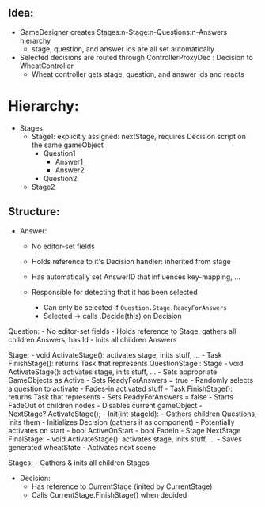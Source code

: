 ﻿## Idea: 
- GameDesigner creates Stages:n-Stage:n-Questions:n-Answers hierarchy 
	- stage, question, and answer ids are all set automatically
- Selected decisions are routed through ControllerProxyDec : Decision to WheatController
	- Wheat controller gets stage, question, and answer ids and reacts

# Hierarchy:
- Stages
	- Stage1: explicitly assigned: nextStage, requires Decision script on the same gameObject
		- Question1
			- Answer1
			- Answer2
		- Question2
	- Stage2

## Structure:
- Answer:
	- No editor-set fields
	- Holds reference to it's Decision handler: inherited from stage
	- Has automatically set AnswerID that influences key-mapping, ...

	- Responsible for detecting that it has been selected
		- Can only be selected if `Question.Stage.ReadyForAnswers`
		- Selected -> calls .Decide(this) on Decision

Question:
	- No editor-set fields
	- Holds reference to Stage, gathers all children Answers, has Id
	- Inits all children Answers

Stage: 
	- void ActivateStage(): activates stage, inits stuff, ...
	- Task FinishStage(): returns Task that represents 
QuestionStage : Stage
	- void ActivateStage(): activates stage, inits stuff, ...
		- Sets appropriate GameObjects as Active
		- Sets ReadyForAnswers = true
		- Randomly selects a question to activate
		- Fades-in activated stuff
	- Task FinishStage(): returns Task that represents 
		- Sets ReadyForAnswers = false
		- Starts FadeOut of children nodes
		- Disables current gameObject
		- NextStage?.ActivateStage();
	- Init(int stageId):
		- Gathers children Questions, inits them
		- Initializes Decision (gathers it as component)
		- Potentially activates on start 
	- bool ActiveOnStart
	- bool FadeIn
	- Stage NextStage
FinalStage:
	- void ActivateStage(): activates stage, inits stuff, ...
		- Saves generated wheatState
		- Activates next scene

Stages: 
	- Gathers & inits all children Stages

- Decision: 
	- Has reference to CurrentStage (inited by CurrentStage)
	- Calls CurrentStage.FinishStage() when decided






